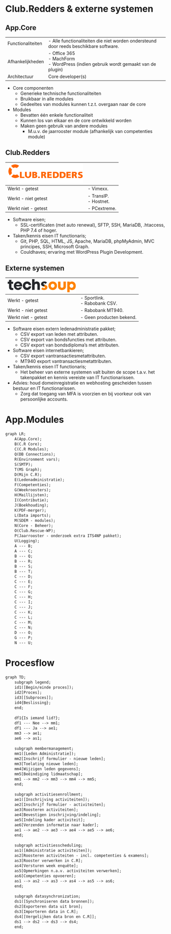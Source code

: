 # Club.Redders & externe systemen

## App.Core

| | |
| --- | --- |
| Functionaliteiten | - Alle functionaliteiten die niet worden ondersteund door reeds beschikbare software. |
| Afhankelijkheden | - Office 365<br />- MachForm<br />- WordPress (indien gebruik wordt gemaakt van de plugin) |
| Architectuur | Core developer(s) |

- Core componenten
    - Generieke technische functionaliteiten
    - Bruikbaar in alle modules
    - Gedeeltes van modules kunnen t.z.t. overgaan naar de core
- Modules
    - Bevatten één enkele functionaliteit
    - Kunnen los van elkaar en de core ontwikkeld worden
    - Maken geen gebruik van andere modules
        - M.u.v. de jaarrooster module (afhankelijk van competenties module)

## Club.Redders

| ![Logo C.R](../assets/images/logo/logo_CR.png) ||
| --- | --- |
| Werkt - getest | - Vimexx. |
| Werkt - niet getest | - TransIP.<br />- Hostnet. |
| Werkt niet - getest | - PCextreme. |

- Software eisen;
    - SSL-certificaten (met auto renewal), SFTP, SSH, MariaDB, .htaccess, PHP 7.4 of hoger.
- Taken/kennis eisen IT functionaris;
    - Git, PHP, SQL, HTML, JS, Apache, MariaDB, phpMyAdmin, MVC principes, SSH, Microsoft Graph.
    - Couldhaves; ervaring met WordPress Plugin Development.

## Externe systemen

| ![Logo TechSoup](../assets/images/logo/logo_techsoup.png) ||
| --- | --- |
| Werkt - getest | - Sportlink.<br />- Rabobank CSV. |
| Werkt - niet getest | - Rabobank MT940. |
| Werkt niet - getest | - Geen producten bekend. |

- Software eisen extern ledenadministratie pakket;
    - CSV export van leden met attributen.
    - CSV export van bondsfuncties met attributen.
    - CSV export van bondsdiploma’s met attributen.
- Software eisen internetbankieren;
    - CSV export vantransactiesmetattributen.
    - MT940 export vantransactiesmetattributen.
- Taken/kennis eisen IT functionaris;
    - Het beheer van externe systemen valt buiten de scope t.a.v. het takenpakket en kennis vereiste van IT functionarissen.
- Advies: houd domeinregistratie en webhosting gescheiden tussen bestuur en IT functionarissen.
    - Zorg dat toegang van MFA is voorzien en bij voorkeur ook van persoonlijke accounts.

# App.Modules

```mermaid
graph LR;
    A(App.Core);
    B(C.R Core);
    C(C.R Modules);
    Q(DB Connections);
    R(Environment vars);
    S(SMTP);
    T(MS Graph);
    D(Mijn C.R);
    E(Ledenadministratie);
    F(Competenties);
    G(Weekroosters);
    H(Maillijsten);
    I(Contributie);
    J(Boekhouding);
    K(PDF-merger);
    L(Data imports);
    M(SDEM - modules);
    N(Core - Beheer);
    O(Club.Rescue-WP);
    P(Jaarrooster - onderzoek extra ITS4NP pakket);
    U(Logging);
    A --- B;
    A --- C;
    B --- Q;
    B --- R;
    B --- S;
    B --- T;
    C --- D;
    C --- E;
    C --- F;
    C --- G;
    C --- H;
    C --- I;
    C --- J;
    C --- K;
    C --- L;
    C --- M;
    C --- N;
    D --- O;
    G --- P;
    N --- U;
```

# Procesflow

```mermaid
graph TD;
    subgraph legend;
    id1([Begin/einde proces]);
    id2[Proces];
    id3[[Subproces]];
    id4{Beslissing};
    end;

    df1{Is iemand lid?};
    df1 --- Nee --> mm1;
    df1 --- Ja --> ae1;
    mm3 --> ae1;
    ae6 --> as1;

    subgraph membermanagement;
    mm1([Leden Administratie]);
    mm2[Inschrijf formulier - nieuwe leden];
    mm3[Toelating nieuwe leden];
    mm4[Wijzigen leden gegevens];
    mm5[Beëindiging lidmaatschap];
    mm1 --> mm2 --> mm3 --> mm4 --> mm5;
    end;

    subgraph activitiesenrollment;
    ae1([Inschrijving activiteiten]);
    ae2[Inschrijf formulier - activiteiten];
    ae3[Roosteren activiteiten];
    ae4[Bevestigen inschrijving/indeling];
    ae5[Indeling kader activiteit];
    ae6[Verzenden informatie naar kader];
    ae1 --> ae2 --> ae3 --> ae4 --> ae5 --> ae6;
    end;

    subgraph activitiesscheduling;
    as1([Administratie activiteiten]);
    as2[Roosteren activiteiten - incl. competenties & examens];
    as3[Rooster verwerken in C.R];
    as4[Versturen week enquête];
    as5[Opmerkingen n.a.v. activiteiten verwerken];
    as6[Competenties opvoeren];
    as1 --> as2 --> as3 --> as4 --> as5 --> as6;
    end;

    subgraph datasynchronization;
    ds1([Synchroniseren data bronnen]);
    ds2[Exporteren data uit bron];
    ds3[Importeren data in C.R];
    ds4[[Vergelijken data bron en C.R]];
    ds1 --> ds2 --> ds3 --> ds4;
    end;
```